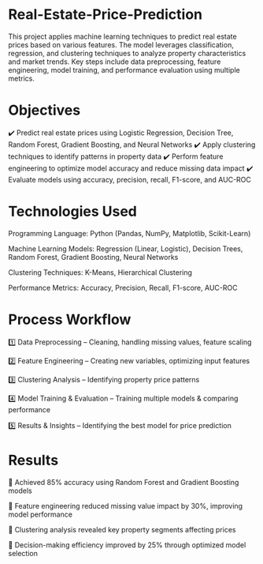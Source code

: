 # Real-Estate-Price-Prediction
This project applies machine learning techniques to predict real estate prices based on various features. The model leverages classification, regression, and clustering techniques to analyze property characteristics and market trends. Key steps include data preprocessing, feature engineering, model training, and performance evaluation using multiple metrics.

# Objectives
✔️ Predict real estate prices using Logistic Regression, Decision Tree, Random Forest, Gradient Boosting, and Neural Networks
✔️ Apply clustering techniques to identify patterns in property data
✔️ Perform feature engineering to optimize model accuracy and reduce missing data impact
✔️ Evaluate models using accuracy, precision, recall, F1-score, and AUC-ROC

# Technologies Used
Programming Language: Python (Pandas, NumPy, Matplotlib, Scikit-Learn)

Machine Learning Models: Regression (Linear, Logistic), Decision Trees, Random Forest, Gradient Boosting, Neural Networks

Clustering Techniques: K-Means, Hierarchical Clustering

Performance Metrics: Accuracy, Precision, Recall, F1-score, AUC-ROC


# Process Workflow
1️⃣ Data Preprocessing – Cleaning, handling missing values, feature scaling

2️⃣ Feature Engineering – Creating new variables, optimizing input features

3️⃣ Clustering Analysis – Identifying property price patterns

4️⃣ Model Training & Evaluation – Training multiple models & comparing performance

5️⃣ Results & Insights – Identifying the best model for price prediction

# Results

📌 Achieved 85% accuracy using Random Forest and Gradient Boosting models

📌 Feature engineering reduced missing value impact by 30%, improving model performance

📌 Clustering analysis revealed key property segments affecting prices

📌 Decision-making efficiency improved by 25% through optimized model selection


